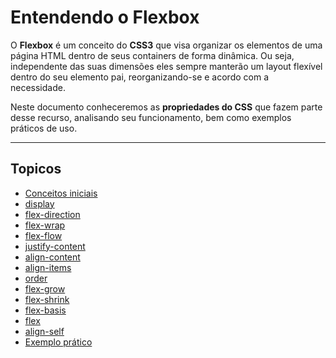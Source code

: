 # Entendendo o Flexbox

O **Flexbox** é um conceito do **CSS3** que visa organizar os elementos de uma página HTML dentro de seus containers de forma dinâmica. Ou seja, independente das suas dimensões eles sempre manterão um layout flexível dentro do seu elemento pai, reorganizando-se e acordo com a necessidade.

Neste documento conheceremos as **propriedades do CSS** que fazem parte desse recurso, analisando seu funcionamento, bem como exemplos práticos de uso.

---

## Topicos

-   [Conceitos iniciais](concenitos-iniciais/README.md)
-   [display](displayREADME.md)
-   [flex-direction](flex-direction/README.md)
-   [flex-wrap](flex-wrap/README.md)
-   [flex-flow](flex-flow/README.md)
-   [justify-content](justify-content/README.md)
-   [align-content](align-content/README.md)
-   [align-items](align-items/README.md)
-   [order](order/README.md)
-   [flex-grow](flex-grow/README.md)
-   [flex-shrink](flex-shrink/README.md)
-   [flex-basis](flex-basis/README.md)
-   [flex](flex/README.md)
-   [align-self](align-self/README.md)
-   [Exemplo prático](exemplo-pratico/README.md)
